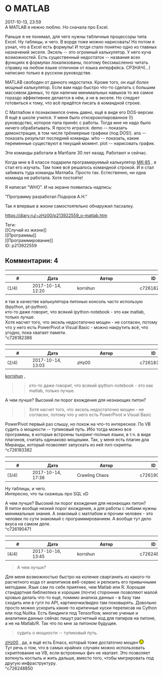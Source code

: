 О MATLAB
========

  
2017-10-13, 23:59  
 А MATLAB я нежно люблю. Но сначала про Excel.   
   
 Раньше я не понимал, для чего нужны табличные процессоры типа Excel. Ну таблицы, и чего. В ворде тоже можно нарисовать! Но потом я узнал, что в Excel есть формулы! И тогдя стало понятно одно из главных назначений экселя. Эксель -- это огромный калькулятор. У него куча возможностей. Есть существенный недостаток -- названия всех функциях в формулах локализованы, поэтому бессмысленно читать справку на любом языке отличном от языка интерфейса. СРЗНАЧ(...) написано только в русском руководстве.   
   
 MATLAB свободен от данного недостатка. Кроме того, он  *ещё более мощный*  калькулятор. Если вам надо быстро что-то сделать с большим массивом данных, то при наличии минимальных навыков то же самое гораздо эффективнее делается в нём, а не в экселе. Но следует готовиться к тому, что всё придётся писать в командной строке.   
   
 С Матлабом я познакомился очень давно, ещё в виде его DOS-версии. Я ещё в школе учился. У меня было отксерокопированное (!) руководство, которое папа принёс с работы. Тогда мне не надо было ничего обрабатывать. Я просто игрался. demo -- показать демонстрации, в том числе трёхмерные графики (под DOS!). ans -- показать результат последней команды. who -- показать, какие переменные существуют в текущий момент. plot -- нарисовать график.   
   
 Эти команды работали в Матбале 30 лет назад. Работают и сейчас.   
   
 Когда мне в 8 классе подарили програмируемый калькулятор  [МК-85](https://ru.wikipedia.org/wiki/%D0%9C%D0%9A-85)  , я стал его изучать. Там тоже всё решалось командной строкой. И я стал забивать туда команды Матлаба. Просто так. Естественно, ни одна команда не работала. Хотя постойте!   
   
 Я написал "WHO". И на экране появилась надпись:   
   
 "Программу разработал Подоров А.Н."   
   
 Так я впервые в жизни самостоятельно обнаружил пасхалку.   
  
<https://diary.ru/~zHz00/p213922559_o-matlab.htm>  
  
Теги:  
[[Случай из жизни]]  
[[Программы]]  
[[Программирование]]  
ID: p213922559  


Комментарии: 4
--------------

  


---



|         #         |              Дата              |                     Автор                     |           ID           |
| --- | --- | --- | --- |
| (1/4) | 2017-10-14, 12:20 | korrshun | c726182386 |

  
 я так в качестве калькулятора питонью консоль часто использую (bpython, pt-python).   
 кто-то даже говорит, что всякий ipython-notebook - это как matlab, только лучше.   
 Хотя насчет того, что эксель недостаточно мощен - не согласен, потому что у него есть PowerPivot и Visual Basic - можно накрутить всё, что угодно, пока хватает памяти.   
 ^c726182386

---



|         #         |              Дата              |                     Автор                     |           ID           |
| --- | --- | --- | --- |
| (2/4) | 2017-10-14, 13:03 | zHz00 | c726183382 |

  
  [korrshun](http://Igel-kun.diary.ru "kimi wo shiranai monogatari")  ,   
 >>кто-то даже говорит, что всякий ipython-notebook - это как matlab, только лучше.   
   
 А чем лучше? Высокий ли порог вхождения для незнающих питон?   
   
 >>Хотя насчет того, что эксель недостаточно мощен - не согласен, потому что у него есть PowerPivot и Visual Basic   
   
 PowerPivot первый раз слышу, но похож на что-то интересное. По VB судить о мощности -- тупиковый путь. Ибо тогда можно все программы, в которые встроены тьюринг-полные языки, в т.ч. в виде плагинов, считать одинаково мощными. Так, у меня есть плагин дла Миранды, который позволяет запускать из неё пхп-скрипты.   
 ^c726183382

---



|         #         |              Дата              |                     Автор                     |           ID           |
| --- | --- | --- | --- |
| (3/4) | 2017-10-14, 17:36 | Crawling Chaos | c726190471 |

  
  Ну таблицы, и чего.    
 Интересно, что ты скажешь про SQL xD   
   
  А чем лучше? Высокий ли порог вхождения для незнающих питон?    
 В питон вообще низкий порог вхождения, а для работы с либами нужны минимальные знания. А знакомый с матлабом и прочим человек - это человек по сути знакомый с программированием. А вообще тут дело вкуса на самом деле.   
 ^c726190471

---



|         #         |              Дата              |                     Автор                     |           ID           |
| --- | --- | --- | --- |
| (4/4) | 2017-10-16, 13:45 | korrshun | c726248850 |

  
 > А чем лучше?   
   
 Для меня возможностью быстро на коленке сварганить из какого-то расчетного кода от аналитиков веб-сервис и релизить его привычными методами. Язык сам по себе приятнее, чем Matlab или R. Хорошая стандартная библиотека и хорошие (почти) сторонние позволяют малой кровью делать что-то ещё, помимо анализа данных - в базу там сходить или в гугл по API, картиночки/видео там поковырять. Довольно просто можно ускорить какие-то критичные куски переписав на Cython или под Nuitka. Есть биндинги под Tensorflow, многие ученые и аналитики данных сейчас пишут расчетный код для папиров на питоне, а не на Matlab/R. Так что по мне за питоном будущее.   
   
 > судить о мощности -- тупиковый путь.   
   
  [zHz00](https://zHz00.diary.ru "Untitled")  , да, а ещё есть Emacs, который тоже достаточно мощен ![:rotate:](pics/1163.gif)   
 Тут речь о том, что в самых крайних случаях можно использовать скриптование на VB, если встроенных фич не хватает. Это позволяет воткнуть костыль и жить дальше, вместо того, чтобы мигрировать под другую инфраструктуру.   
 ^c726248850